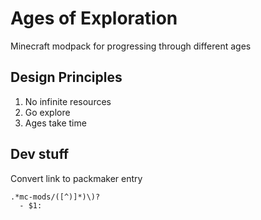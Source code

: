 # Ages of Exploration
Minecraft modpack for progressing through different ages

## Design Principles
1. No infinite resources
2. Go explore
3. Ages take time


## Dev stuff
Convert link to packmaker entry
```
.*mc-mods/([^)]*)\)?
  - $1:
```

